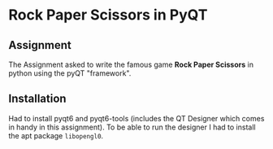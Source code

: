 # Rock Paper Scissors in PyQT

## Assignment

The Assignment asked to write the famous game **Rock Paper Scissors** in python using the pyQT "framework".

## Installation

Had to install pyqt6 and pyqt6-tools (includes the QT Designer which comes in handy in this assignment).
To be able to run the designer I had to install the apt package `libopengl0`.